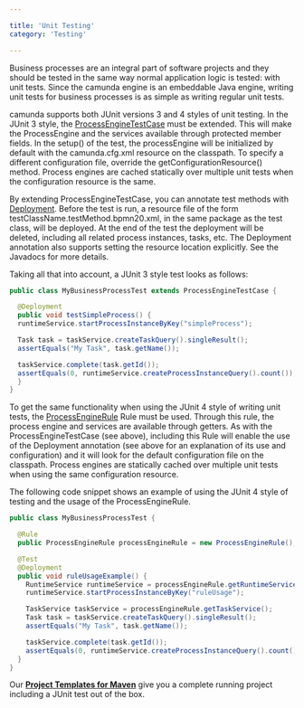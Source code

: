 ```yaml
---

title: 'Unit Testing'
category: 'Testing'

---
```



Business processes are an integral part of software projects and they should be tested in the same way normal application logic is tested: with unit tests. Since the camunda engine is an embeddable Java engine, writing unit tests for business processes is as simple as writing regular unit tests.

camunda supports both JUnit versions 3 and 4 styles of unit testing. In the JUnit 3 style, the [ProcessEngineTestCase](ref:/reference/javadoc/?org/camunda/bpm/engine/test/ProcessEngineTestCase.html) must be extended. This will make the ProcessEngine and the services available through protected member fields. In the setup() of the test, the processEngine will be initialized by default with the camunda.cfg.xml resource on the classpath. To specify a different configuration file, override the getConfigurationResource() method. Process engines are cached statically over multiple unit tests when the configuration resource is the same.

By extending ProcessEngineTestCase, you can annotate test methods with [Deployment](ref:/reference/javadoc/?org/camunda/bpm/engine/test/Deployment.html). Before the test is run, a resource file of the form testClassName.testMethod.bpmn20.xml, in the same package as the test class, will be deployed. At the end of the test the deployment will be deleted, including all related process instances, tasks, etc. The Deployment annotation also supports setting the resource location explicitly. See the Javadocs for more details.

Taking all that into account, a JUnit 3 style test looks as follows:

```java
public class MyBusinessProcessTest extends ProcessEngineTestCase {

  @Deployment
  public void testSimpleProcess() {
  runtimeService.startProcessInstanceByKey("simpleProcess");

  Task task = taskService.createTaskQuery().singleResult();
  assertEquals("My Task", task.getName());

  taskService.complete(task.getId());
  assertEquals(0, runtimeService.createProcessInstanceQuery().count());
  }
}
```

To get the same functionality when using the JUnit 4 style of writing unit tests, the [ProcessEngineRule](ref:/reference/javadoc/?org/camunda/bpm/engine/test/ProcessEngineRule.html) Rule must be used. Through this rule, the process engine and services are available through getters. As with the ProcessEngineTestCase (see above), including this Rule will enable the use of the Deployment annotation (see above for an explanation of its use and configuration) and it will look for the default configuration file on the classpath. Process engines are statically cached over multiple unit tests when using the same configuration resource.

The following code snippet shows an example of using the JUnit 4 style of testing and the usage of the ProcessEngineRule.

```java
public class MyBusinessProcessTest {

  @Rule
  public ProcessEngineRule processEngineRule = new ProcessEngineRule();

  @Test
  @Deployment
  public void ruleUsageExample() {
    RuntimeService runtimeService = processEngineRule.getRuntimeService();
    runtimeService.startProcessInstanceByKey("ruleUsage");

    TaskService taskService = processEngineRule.getTaskService();
    Task task = taskService.createTaskQuery().singleResult();
    assertEquals("My Task", task.getName());

    taskService.complete(task.getId());
    assertEquals(0, runtimeService.createProcessInstanceQuery().count());
  }
}
```

<div class="alert alert-info">
  Our <a href="ref:#process-applications-maven-project-templates-archetypes"><strong>Project Templates for Maven</strong></a> give you a complete running project including a JUnit test out of the box.
</div>
